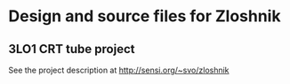 # Design and source files for Zloshnik
## 3LO1 CRT tube project

See the project description at http://sensi.org/~svo/zloshnik
